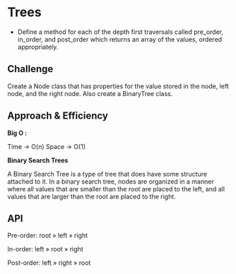 # Trees

* Define a method for each of the depth first traversals called pre_order, in_order, and post_order which returns an array of the values, ordered appropriately.

## Challenge

Create a Node class that has properties for the value stored in the node, left node, and the right node. Also create a BinaryTree class.

## Approach & Efficiency

**Big O :**

Time -> O(n)
Space -> O(1)

**Binary Search Trees**

 A Binary Search Tree is a type of tree that does have some structure attached to it. In a binary search tree, nodes are organized in a manner where all values that are smaller than the root are placed to the left, and all values that are larger than the root are placed to the right.

## API

Pre-order: root » left » right

In-order: left » root » right

Post-order: left » right » root

